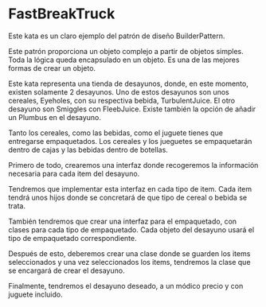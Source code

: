 # FastBreakTruck

Este kata es un claro ejemplo del patrón de diseño BuilderPattern.

Este patrón proporciona un objeto complejo a partir de objetos simples. Toda la lógica queda encapsulado en un objeto.
Es una de las mejores formas de crear un objeto.

Este kata representa una tienda de desayunos, donde, en este momento, existen solamente 2 desayunos.
Uno de estos desayunos son unos cereales, Eyeholes, con su respectiva bebida, TurbulentJuice.
El otro desayuno son Smiggles con FleebJuice.
Existe también la opción de añadir un Plumbus en el desayuno.

Tanto los cereales, como las bebidas, como el juguete tienes que entregarse empaquetados.
Los cereales y los jueguetes se empaquetarán dentro de cajas y las bebidas dentro de botellas.

Primero de todo, crearemos una interfaz donde recogeremos la información necesaria para cada item del desayuno.

Tendremos que implementar esta interfaz en cada tipo de item.
Cada item tendrá unos hijos donde se concretará de que tipo de cereal o bebida se trata.

También tendremos que crear una interfaz para el empaquetado, con clases para cada tipo de empaquetado.
Cada objeto del desayuno usará el tipo de empaquetado correspondiente.

Después de esto, deberemos crear una clase donde se guarden los items seleccionados y una vez seleccionados los items, tendremos la clase que se encargará de crear el desayuno. 

Finalmente, tendremos el desayuno deseado, a un módico precio y con juguete incluido.

